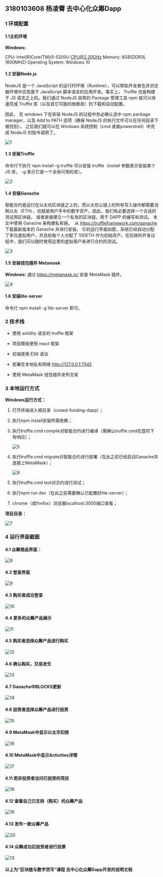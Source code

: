 ## 3180103608 杨凌霄 去中心化众筹Dapp

### 1 环境配置

#### **1.1主机环境**

**Windows:**

CPU: Intel(R)Core(TM)i5-5200U CPU@2.20GHz
Memory: 8GB(DDR3L 1600MHZ)
Operating System: Windows 10  

#### 1.2 安装Node.js

NodeJS 是一个 JavaScript 的运行时环境（Runtime），可以帮助开发者在非浏览器环境中实现基于 JavaScript 脚本语言的应用开发。事实上， Truffle 也是构建于 JS 语言之上的。我们通过 NodeJS 自带的 Package 管理工具 npm 就可以快速完成 Truffle 库（以及其它可能的依赖库）的下载和自动配置。 

因此， 在 windows 下在安装 NodeJS 的过程中务必确认选中 npm package manager，以及 Add to PATH 选项（确保 NodeJS 的执行文件可以在任何目录下被找到）。 之后我们就可以在 Windows 系统控制（cmd 或者powershell）中完成 NodeJS 的指令调用了。

![1](D:\Git区块链\blockchainCourse\yanglingxiao\finalwork\images\1.png)



#### 1.3 安装Truffle

命令行下执行 npm install –g truffle 可以安装 truffle（install 参数表示安装某个 JS 库， -g 表示它是一个全局可用的库）。  

![2](D:\Git区块链\blockchainCourse\yanglingxiao\finalwork\images\2.png)



#### 1.4 安装Ganache

​		智能合约是运行在以太坊区块链之上的，而以太坊公链上的所有写入操作都需要消耗以太（ETH），也就是用户手中的数字资产。因此，我们有必要选择一个合适的测试用区块链， 或者直接建立一个私有的区块链，用于 DAPP 的编写和测试。 本文中使用 Ganache 来构建私有链。
​		从 https://truffleframework.com/ganache 下载最新版本的 Ganache 并进行安装。 它的运行界面如图，系统已经自动分配了多位虚拟用户，并且给每个人分配了 100ETH 作为初始资产。在后继的开发过程中，我们可以随时使用这里的虚拟用户来进行合约的测试。  

![3](D:\Git区块链\blockchainCourse\yanglingxiao\finalwork\images\3.png)



#### 1.5 安装钱包插件 Metamask

**Windows:**
通过 https://metamask.io/ 安装 MetaMask 插件。  

![4](D:\Git区块链\blockchainCourse\yanglingxiao\finalwork\images\4.png)



#### 1.6 安装lite-server

命令行 npm install -g lite-server 即可。  



### 2 技术栈

- 使用 solidity 语言的 truffle 框架
- 项目模板使用 react 框架
- 前端使用 ES6 语法

- 部署在本地私有网络 http://127.0.0.1:7545
- 使用 MetaMask 钱包插件发布交易



### 3 本地运行方式

**Windows运行方式：**

1. 打开终端进入根目录（crowd-funding-dapp）；

2. 执行npm install安装所需依赖；

3. 执行truffle.cmd compile对智能合约进行编译（需确认truffle.cmd在盘符下有响应）；

   ![5](D:\Git区块链\blockchainCourse\yanglingxiao\finalwork\images\5.png)

   

4. 执行truffle.cmd migrate对智能合约进行部署（在此之前已经启动Ganache并连接上MetaMask）；

   ![6](D:\Git区块链\blockchainCourse\yanglingxiao\finalwork\images\6.png)

   

5. 执行truffle.cmd test对合约进行测试；

6. 执行npm run dev（在此之前需要确认已配置好lite-server）；

7. chrome（或firefox）浏览器localhost:3000端口查看；

**项目目录：**

![7](D:\Git区块链\blockchainCourse\yanglingxiao\finalwork\images\7.png)





### 4 运行界面截图

#### 4.1 众筹商品界面：

![8](D:\Git区块链\blockchainCourse\yanglingxiao\finalwork\images\8.png)



#### 4.2 登录界面

![9](D:\Git区块链\blockchainCourse\yanglingxiao\finalwork\images\9.png)



#### 4.3 购买者成功登录

![10](D:\Git区块链\blockchainCourse\yanglingxiao\finalwork\images\10.png)



#### 4.4 更多的众筹产品展示

![11](D:\Git区块链\blockchainCourse\yanglingxiao\finalwork\images\11.png)



#### 4.5 购买者选择众筹产品进行购买

![12](D:\Git区块链\blockchainCourse\yanglingxiao\finalwork\images\12.png)



#### 4.6 确认购买，交易发生

![13](D:\Git区块链\blockchainCourse\yanglingxiao\finalwork\images\13.png)



#### 4.7 Ganache中BLOCKS更新

![14](D:\Git区块链\blockchainCourse\yanglingxiao\finalwork\images\14.png)



#### 4.8 投资者选择众筹产品进行投资

![15](D:\Git区块链\blockchainCourse\yanglingxiao\finalwork\images\15.png)



#### 4.9 MetaMask中显示以太币扣除

![16](D:\Git区块链\blockchainCourse\yanglingxiao\finalwork\images\16.png)



#### 4.10 MetaMask中显示Activities详情

![17](D:\Git区块链\blockchainCourse\yanglingxiao\finalwork\images\17.png)



#### 4.11 若非投资者访问已投资的项目

![18](D:\Git区块链\blockchainCourse\yanglingxiao\finalwork\images\18.png)



#### 4.12 查看自己已支持（购买）的众筹产品

![19](D:\Git区块链\blockchainCourse\yanglingxiao\finalwork\images\19.png)

#### 4.13 发布一款众筹产品

![20](D:\Git区块链\blockchainCourse\yanglingxiao\finalwork\images\20.png)

#### 4.14 众筹成功后投资者进行投票

![13](D:\Git区块链\blockchainCourse\yanglingxiao\finalwork\images\13.png)



#### 以上为“区块链与数字货币”课程 去中心化众筹Dapp开发的说明文档





